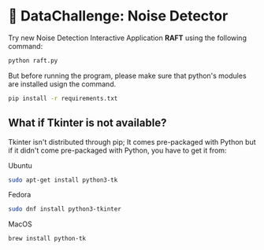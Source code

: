 # 🧪 DataChallenge: Noise Detector

Try new Noise Detection Interactive Application **RAFT** using the following command:

```bash
python raft.py
```

But before running the program, please make sure that python's modules are installed usign the command.
```bash
pip install -r requirements.txt
```

## What if Tkinter is not available?
Tkinter isn't distributed through pip; It comes pre-packaged with Python but if it didn't come pre-packaged with Python, you have to get it from:

Ubuntu
```bash
sudo apt-get install python3-tk 
```
Fedora
```bash
sudo dnf install python3-tkinter
```
MacOS
```bash
brew install python-tk
```
